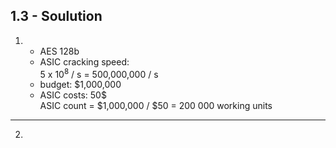 ## 1.3 - Soulution

1. - AES 128b
   - ASIC cracking speed:\
     5 x 10<sup>8</sup> / s = 500,000,000 / s
   - budget: $1,000,000
   - ASIC costs: 50$\
     ASIC count = $1,000,000 / $50 = 200 000 working units

---

2.
